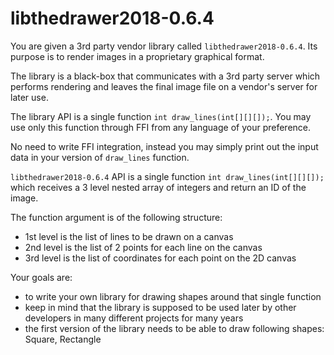 # libthedrawer2018-0.6.4

You are given a 3rd party vendor library called `libthedrawer2018-0.6.4`. Its purpose is to render images in a proprietary graphical format.


The library is a black-box that communicates with a 3rd party server which performs rendering and leaves the final image file on a vendor's server for later use.


The library API is a single function `int draw_lines(int[][][]);`. You may use only this function through FFI from any language of your preference.


No need to write FFI integration, instead you may simply print out the input data in your version of `draw_lines` function.

`libthedrawer2018-0.6.4` API is a single function `int draw_lines(int[][][]);` which receives a 3 level nested array of integers and return an ID of the image.

The function argument is of the following structure:
 - 1st level is the list of lines to be drawn on a canvas
 - 2nd level is the list of 2 points for each line on the canvas
 - 3rd level is the list of coordinates for each point on the 2D canvas

Your goals are:
 - to write your own library for drawing shapes around that single function
 - keep in mind that the library is supposed to be used later by other developers in many different projects for many years
 - the first version of the library needs to be able to draw following shapes: Square, Rectangle
